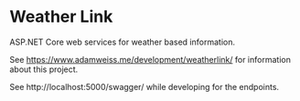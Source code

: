 # Weather Link

ASP.NET Core web services for weather based information.

See https://www.adamweiss.me/development/weatherlink/ for information about this project.

See http://localhost:5000/swagger/ while developing for the endpoints.
